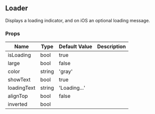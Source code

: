 ## Loader 
 
Displays a loading indicator, and on iOS an optional
loading message.
 ### Props
Name | Type | Default Value | Description
--- | --- | --- | --- 
isLoading | bool  | true | 
large | bool  | false | 
color | string  | 'gray' | 
showText | bool  | true | 
loadingText | string  | 'Loading...' | 
alignTop | bool  | false | 
inverted | bool  |   | 
 
